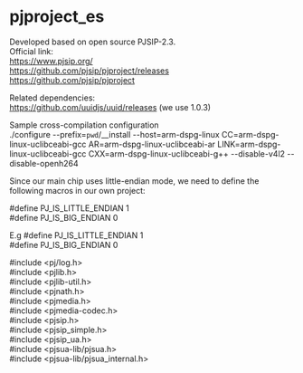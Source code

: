 # pjproject_es
Developed based on open source PJSIP-2.3.  
Official link:  
https://www.pjsip.org/  
https://github.com/pjsip/pjproject/releases  
https://github.com/pjsip/pjproject  


Related dependencies:  
https://github.com/uuidjs/uuid/releases
(we use 1.0.3)

Sample cross-compilation configuration  
./configure --prefix=`pwd`/__install --host=arm-dspg-linux CC=arm-dspg-linux-uclibceabi-gcc AR=arm-dspg-linux-uclibceabi-ar LINK=arm-dspg-linux-uclibceabi-gcc CXX=arm-dspg-linux-uclibceabi-g++ --disable-v4l2 --disable-openh264  

Since our main chip uses little-endian mode, we need to define the following macros in our own project:  

#define PJ_IS_LITTLE_ENDIAN 1  
#define PJ_IS_BIG_ENDIAN 0  

E.g
#define PJ_IS_LITTLE_ENDIAN			1  
#define PJ_IS_BIG_ENDIAN			  0  

#include <pj/log.h>  
#include <pjlib.h>  
#include <pjlib-util.h>  
#include <pjnath.h>  
#include <pjmedia.h>  
#include <pjmedia-codec.h>  
#include <pjsip.h>  
#include <pjsip_simple.h>  
#include <pjsip_ua.h>  
#include <pjsua-lib/pjsua.h>  
#include <pjsua-lib/pjsua_internal.h>  
